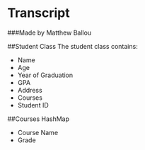 # Transcript
###Made by Matthew Ballou

##Student Class
The student class contains:
  - Name
  - Age
  - Year of Graduation
  - GPA
  - Address
  - Courses
  - Student ID

##Courses HashMap
  - Course Name
  - Grade
